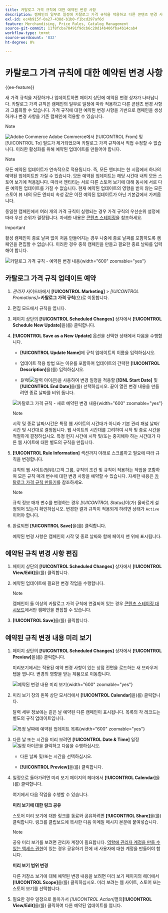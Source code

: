 ```yaml
---
title: 카탈로그 가격 규칙에 대한 예약된 변경 사항
description: 캠페인의 일부로 일정에 카탈로그 가격 규칙을 적용하고 다른 콘텐츠 변경 사항과 그룹화하는 방법을 알아봅니다.
exl-id: ec4b915f-0a27-438d-b1b0-f1bcd297af6d
feature: Merchandising, Price Rules, Catalog Management
source-git-commit: 11f8fcba70491f9dcb6c20d14b406fba4b14cab4
workflow-type: tm+mt
source-wordcount: '832'
ht-degree: 0%

---
```


# 카탈로그 가격 규칙에 대한 예약된 변경 사항

{{ee-feature}}

새 가격 규칙을 저장하거나 업데이트하면 페이지 상단에 예약된 변경 상자가 나타납니다. 카탈로그 가격 규칙은 캠페인의 일부로 일정에 따라 적용하고 다른 콘텐츠 변경 사항과 그룹화할 수 있습니다. 가격 규칙에 대한 예약된 변경 사항을 기반으로 캠페인을 생성하거나 변경 사항을 기존 캠페인에 적용할 수 있습니다.

>[!NOTE]
>
>![Adobe Commerce](../assets/adobe-logo.svg) Adobe Commerce에서 [!UICONTROL From] 및 [!UICONTROL To] 필드가 제거되었으며 카탈로그 가격 규칙에서 직접 수정할 수 없습니다. 이러한 활성화를 위해 예약된 업데이트를 만들어야 합니다.

>[!NOTE]
>
>모든 예약된 업데이트가 연속적으로 적용됩니다. 즉, 모든 엔티티는 한 시점에서 하나의 예약된 업데이트만 가질 수 있습니다. 모든 예약된 업데이트는 해당 시간대 내의 모든 스토어 보기에 적용됩니다. 따라서 엔티티는 서로 다른 스토어 보기에 대해 동시에 서로 다른 예약된 업데이트를 가질 수 없습니다. 현재 예약된 업데이트의 영향을 받지 않는 모든 스토어 뷰 내의 모든 엔티티 속성 값은 이전 예약된 업데이트가 아닌 기본값에서 가져옵니다.

동일한 캠페인에서 여러 개의 가격 규칙이 실행되는 경우 가격 규칙의 우선순위 설정에 따라 우선 순위가 결정됩니다. 자세한 내용은 [콘텐츠 스테이징](../content-design/content-staging.md)을 참조하세요.

>[!IMPORTANT]
>
>활성 캠페인이 종료 날짜 없이 처음 만들어지는 경우 나중에 종료 날짜를 포함하도록 캠페인을 편집할 수 없습니다. 이러한 경우 중복 캠페인을 만들고 필요한 종료 날짜를 입력해야 합니다.

![카탈로그 가격 규칙 - 예약된 변경 내용](./assets/price-rule-catalog-scheduled.png){width="600" zoomable="yes"}

## 카탈로그 가격 규칙 업데이트 예약

1. _관리자_ 사이드바에서 **[!UICONTROL Marketing]** > _[!UICONTROL Promotions]_>**카탈로그 가격 규칙**(으)로 이동합니다.

1. 편집 모드에서 규칙을 엽니다.

1. 페이지 상단의 **[!UICONTROL Scheduled Changes]** 상자에서 **[!UICONTROL Schedule New Update]**&#x200B;을(를) 클릭합니다.

1. **[!UICONTROL Save as a New Update]** 옵션을 선택한 상태에서 다음을 수행합니다.

   - **[!UICONTROL Update Name]**&#x200B;에 규칙 업데이트의 이름을 입력하십시오.

   - 업데이트 적용 방법 또는 이유를 포함하여 업데이트의 간략한 **[!UICONTROL Description]**&#x200B;을(를) 입력하십시오.

   - _달력_(![달력 아이콘](../assets/icon-calendar.png))을 사용하여 변경 일정을 적용할 **[!DNL Start Date]** 및 **[!UICONTROL End Date]**&#x200B;을(를) 선택하십시오. 끝이 열린 변경 내용을 만들려면 종료 날짜를 비워 둡니다.

   ![카탈로그 가격 규칙 - 새로 예약된 변경 내용](./assets/price-rule-catalog-schedule-update.png){width="600" zoomable="yes"}

   >[!NOTE]
   >
   >시작 및 종료 날짜/시간은 특정 웹 사이트의 시간대가 아니라 기본 관리 패널 날짜/시간 및 시간대로 결정됩니다. 웹 사이트의 시간대를 고려하여 시작 및 종료 시간을 적절하게 결정하십시오. 특정 현지 시간에 시작 및/또는 중지해야 하는 시간대가 다른 웹 사이트에 대한 별도의 규칙을 만듭니다.

1. **[!UICONTROL Rule Information]** 섹션까지 아래로 스크롤하고 필요에 따라 규칙을 변경합니다.

   규칙의 웹 사이트(범위)/고객 그룹, 규칙의 조건 및 규칙이 적용하는 작업을 포함하여 모든 규칙 매개 변수에 대한 변경 사항을 예약할 수 있습니다. 자세한 내용은 [카탈로그 가격 규칙 만들기](price-rules-catalog-create.md)를 참조하세요.

   >[!NOTE]
   >
   >규칙 정보 매개 변수를 변경하는 경우 _[!UICONTROL Status]_&#x200B;이(가) 올바르게 설정되어 있는지 확인하십시오. 변경한 결과 규칙이 적용되게 하려면 상태가 `Active`이어야 합니다.

1. 완료되면 **[!UICONTROL Save]**&#x200B;을(를) 클릭합니다.

   예약된 변경 사항은 캠페인의 시작 및 종료 날짜와 함께 페이지 맨 위에 표시됩니다.

## 예약된 규칙 변경 사항 편집

1. 페이지 상단의 **[!UICONTROL Scheduled Changes]** 상자에서 **[!UICONTROL View/Edit]**&#x200B;을(를) 클릭합니다.

1. 예약된 업데이트에 필요한 변경 작업을 수행합니다.

   >[!NOTE]
   >
   >캠페인이 둘 이상의 카탈로그 가격 규칙에 연결되어 있는 경우 [콘텐츠 스테이징 대시보드](../content-design/content-staging-dashboard.md)에서만 캠페인을 편집할 수 있습니다.

1. **[!UICONTROL Save]**&#x200B;을(를) 클릭합니다.

## 예약된 규칙 변경 내용 미리 보기

1. 페이지 상단의 **[!UICONTROL Scheduled Changes]** 상자에서 **[!UICONTROL Preview]**&#x200B;을(를) 클릭합니다.

   미리보기에서는 적용된 예약 변경 사항이 있는 상점 전면을 로드하는 새 브라우저 탭을 엽니다. 변경의 영향을 받는 제품으로 이동합니다.

   ![예약된 변경 내용 미리 보기](./assets/price-rule-catalog-scheduled-update-preview.png){width="600" zoomable="yes"}

1. 미리 보기 창의 왼쪽 상단 모서리에서 **[!UICONTROL Calendar]**&#x200B;을(를) 클릭합니다.

   달력 세부 정보에는 같은 날 예약된 다른 캠페인이 표시됩니다. 목록의 각 레코드는 별도의 규칙 업데이트입니다.

   ![특정 날짜에 예약된 업데이트 목록](./assets/price-rule-catalog-scheduled-preview-calendar.png){width="600" zoomable="yes"}

1. 다른 날 또는 시간을 미리 보려면 **[!UICONTROL Date & Time]** 일정 ![일정 아이콘](../assets/icon-calendar.png)을 클릭하고 다음을 수행하십시오.

   - 다른 날짜 및/또는 시간을 선택하십시오.

   - **[!UICONTROL Preview]**&#x200B;을(를) 클릭합니다.

1. 일정으로 돌아가려면 미리 보기 페이지의 헤더에서 **[!UICONTROL Calendar]**&#x200B;을(를) 클릭합니다.

   여기에서 다음 작업을 수행할 수 있습니다.

   **미리 보기에 대한 링크 공유**

   스토어 미리 보기에 대한 링크를 동료와 공유하려면 **[!UICONTROL Share]**&#x200B;을(를) 클릭합니다. 링크를 클립보드에 복사한 다음 이메일 메시지 본문에 붙여넣습니다.

   >[!NOTE]
   >
   >공유 미리 보기를 보려면 관리자 계정이 필요합니다. [역할에 관리자 계정을 만들 수 있는 액세스 권한](../systems/permissions-user-roles.md)이 있는 경우 공유하기 전에 새 사용자에 대한 계정을 만들어야 합니다.

   **미리 보기 범위 변경**

   다른 저장소 보기에 대해 예약된 변경 내용을 보려면 미리 보기 페이지의 헤더에서 **[!UICONTROL Scope]**&#x200B;을(를) 클릭하십시오. 미리 보려는 웹 사이트, 스토어 또는 스토어 보기를 선택합니다.

1. 필요한 경우 일정으로 돌아가서 _[!UICONTROL Action]_&#x200B;열의&#x200B;**[!UICONTROL View/Edit]**&#x200B;을(를) 클릭하여 다른 예약된 업데이트를 엽니다.
